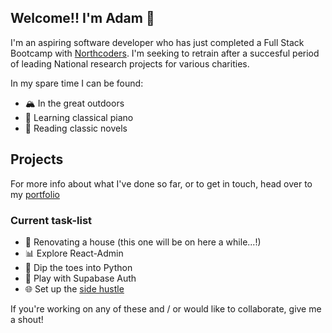 ## Welcome!! I'm Adam 👋

I'm an aspiring software developer who has just completed a Full Stack Bootcamp with [Northcoders](https://northcoders.com). I'm seeking to retrain after a succesful period of leading National research projects for various charities.

In my spare time I can be found:
- 🏔️ In the great outdoors
- 🎹 Learning classical piano
- 📖 Reading classic novels

## Projects
For more info about what I've done so far, or to get in touch, head over to my [portfolio](https://adampeel.co.uk)

### Current task-list
- 🔨 Renovating a house (this one will be on here a while...!)
- 📊 Explore React-Admin
- 🐍 Dip the toes into Python
- 🔐 Play with Supabase Auth
- 🌐 Set up the [side hustle](https://www.aperturedesign.net) 

If you're working on any of these and / or would like to collaborate, give me a shout!
<!--
**Adam-Peel/Adam-Peel** is a ✨ _special_ ✨ repository because its `README.md` (this file) appears on your GitHub profile.

Here are some ideas to get you started:

- 🔭 I’m currently working on ...
- 🌱 I’m currently learning ...
- 👯 I’m looking to collaborate on ...
- 🤔 I’m looking for help with ...
- 💬 Ask me about ...
- 📫 How to reach me: ...
- 😄 Pronouns: ...
- ⚡ Fun fact: ...
-->

